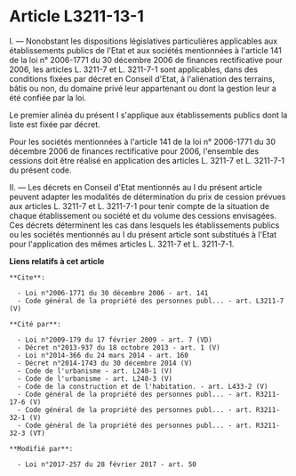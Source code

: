 # Article L3211-13-1

I. ― Nonobstant les dispositions législatives particulières applicables aux établissements publics de l'Etat et aux sociétés
mentionnées à l'article 141 de la loi n° 2006-1771 du 30 décembre 2006 de finances rectificative pour 2006, les articles L.
3211-7 et L. 3211-7-1 sont applicables, dans des conditions fixées par décret en Conseil d'Etat, à l'aliénation des terrains,
bâtis ou non, du domaine privé leur appartenant ou dont la gestion leur a été confiée par la loi. 

Le premier alinéa du présent I s'applique aux établissements publics dont la liste est fixée par décret. 

Pour les sociétés mentionnées à l'article 141 de la loi n° 2006-1771 du 30 décembre 2006 de finances rectificative pour 2006,
l'ensemble des cessions doit être réalisé en application des articles L. 3211-7 et L. 3211-7-1 du présent code. 

II. ― Les décrets en Conseil d'Etat mentionnés au I du présent article peuvent adapter les modalités de détermination du prix
de cession prévues aux articles L. 3211-7 et L. 3211-7-1 pour tenir compte de la situation de chaque établissement ou société
et du volume des cessions envisagées. Ces décrets déterminent les cas dans lesquels les établissements publics ou les
sociétés mentionnés au I du présent article sont substitués à l'Etat pour l'application des mêmes articles L. 3211-7 et L.
3211-7-1.

**Liens relatifs à cet article**

	**Cite**:

	  - Loi n°2006-1771 du 30 décembre 2006 - art. 141
	  - Code général de la propriété des personnes publ... - art. L3211-7 (V)

	**Cité par**:

	  - Loi n°2009-179 du 17 février 2009 - art. 7 (VD)
	  - Décret n°2013-937 du 18 octobre 2013 - art. 1 (V)
	  - Loi n°2014-366 du 24 mars 2014 - art. 160
	  - Décret n°2014-1743 du 30 décembre 2014 (V)
	  - Code de l'urbanisme - art. L240-1 (V)
	  - Code de l'urbanisme - art. L240-3 (V)
	  - Code de la construction et de l'habitation. - art. L433-2 (V)
	  - Code général de la propriété des personnes publ... - art. R3211-17-6 (V)
	  - Code général de la propriété des personnes publ... - art. R3211-32-1 (V)
	  - Code général de la propriété des personnes publ... - art. R3211-32-3 (VT)

	**Modifié par**:

	  - Loi n°2017-257 du 28 février 2017 - art. 50
